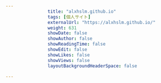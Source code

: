 ```yaml
---
                title: "alxhslm.github.io"
                tags: [個人サイト]
                externalUrl: "https://alxhslm.github.io/"
                weight: 631
                showDate: false
                showAuthor: false
                showReadingTime: false
                showEdit: false
                showLikes: false
                showViews: false
                layoutBackgroundHeaderSpace: false
                
---
```


